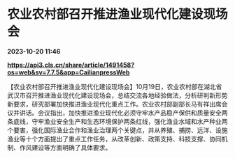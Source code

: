 # 农业农村部召开推进渔业现代化建设现场会

**2023-10-20 11:46**

**https://api3.cls.cn/share/article/1491458?os=web&sv=7.7.5&app=CailianpressWeb**

【农业农村部召开推进渔业现代化建设现场会】10月19日，农业农村部在湖北省武汉市召开推进渔业现代化建设现场会，总结交流各地经验做法，分析研判新形势新要求，研究部署加快推进渔业现代化重点工作。农业农村部副部长马有祥出席会议并讲话。会议指出，加快推进渔业现代化必须守牢水产品稳产保供和质量安全两条底线，守牢渔业安全生产和生态环境保护两条红线，强化渔业水域和水产种业两个要害，强化国际渔业合作和渔业治理两个关键点，并从养殖、捕捞、远洋、设施渔业等十个方面提出了重点工作任务，从改革创新、政策支持、科技支撑、协同机制、作风建设等方面明确了具体要求。